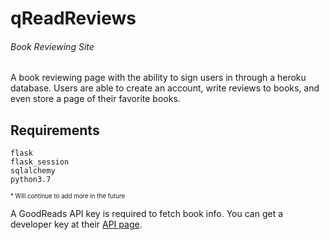 # qReadReviews
###### Book Reviewing Site

A book reviewing page with the ability to sign users in through a heroku database.
Users are able to create an account, write reviews to books, and even store a page of their favorite books.

## Requirements
```
flask
flask_session
sqlalchemy
python3.7
```
<sub><sup>* Will continue to add more in the future</sup></sub>

A GoodReads API key is required to fetch book info.
You can get a developer key at their [API page](https://www.goodreads.com/api/).
